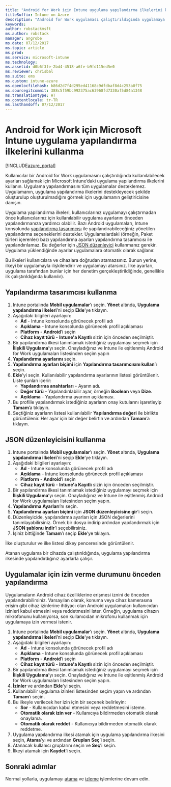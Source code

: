 ```yaml
---
title: "Android for Work için Intune uygulama yapılandırma ilkelerini kullanma"
titleSuffix: Intune on Azure
description: "Android for Work uygulaması çalıştırıldığında uygulamaya yapılandırma verilerini sağlamak için uygulama yapılandırma ilkelerini kullanmayı öğrenin.\""
keywords: 
author: robstackmsft
ms.author: robstack
manager: angrobe
ms.date: 07/12/2017
ms.topic: article
ms.prod: 
ms.service: microsoft-intune
ms.technology: 
ms.assetid: d0b6f3fe-2bd4-4518-a6fe-b9fd115ed5e0
ms.reviewer: chrisbal
ms.suite: ems
ms.custom: intune-azure
ms.openlocfilehash: b86d2d7f4d295ed41168c9dfdbaf8d4c253a0f75
ms.sourcegitcommit: 388c5f59bc992375ac63968fd7330af5d84a1348
ms.translationtype: HT
ms.contentlocale: tr-TR
ms.lasthandoff: 07/12/2017
---
```

# <a name="how-to-use-microsoft-intune-app-configuration-policies-for-android-for-work"></a>Android for Work için Microsoft Intune uygulama yapılandırma ilkelerini kullanma

[!INCLUDE[azure_portal](./includes/azure_portal.md)]

Kullanıcılar bir Android for Work uygulamasını çalıştırdığında kullanılabilecek ayarları sağlamak için Microsoft Intune’daki uygulama yapılandırma ilkelerini kullanın. Uygulama yapılandırmasını tüm uygulamalar desteklemez. Uygulamanın, uygulama yapılandırma ilkelerini destekleyecek şekilde oluşturulup oluşturulmadığını görmek için uygulamanın geliştiricisine danışın.

Uygulama yapılandırma ilkeleri, kullanıcılarınız uygulamayı çalıştırmadan önce kullanıcılarınız için kullanılabilir uygulama ayarlarını önceden yapılandırmanıza yardımcı olabilir. Bazı Android uygulamaları, Intune konsolunda [yapılandırma tasarımcısı](#use-configuration-designer) ile yapılandırabileceğiniz yönetilen yapılandırma seçeneklerini destekler. Uygulamalardaki (örneğin, Paket türleri içerenler) bazı yapılandırma ayarları yapılandırma tasarımcısı ile yapılandırılamaz.  Bu değerler için [JSON düzenleyici](#use-json-editor) kullanmanız gerekir.   Uygulama yüklendiğinde ayarlar uygulamalara otomatik olarak sağlanır.

Bu ilkeleri kullanıcılara ve cihazlara doğrudan atamazsınız. Bunun yerine, ilkeyi bir uygulamayla ilişkilendirir ve uygulamayı atarsınız. İlke ayarları, uygulama tarafından bunlar için her denetim gerçekleştirildiğinde, genellikle ilk çalıştırıldığında kullanılır).

## <a name="use-configuration-designer"></a>Yapılandırma tasarımcısı kullanma

1. Intune portalında **Mobil uygulamalar**’ı seçin. **Yönet** altında, **Uygulama yapılandırma ilkeleri**’ni seçip **Ekle**’ye tıklayın.
2. Aşağıdaki bilgileri ayarlayın:
    - **Ad** - Intune konsolunda görünecek profil adı
    - **Açıklama** - Intune konsolunda görünecek profil açıklaması
    - **Platform** - **Android**’i seçin
    - **Cihaz kayıt türü** - **Intune'a Kayıtlı** sizin için önceden seçilmiştir.
3. Bir yapılandırma ilkesi tanımlamak istediğiniz uygulamayı seçmek için **İlişkili Uygulama**’yı seçin.  Onayladığınız ve Intune ile eşitlenmiş Android for Work uygulamaları listesinden seçim yapın
4. **Yapılandırma ayarlarını** seçin.
5. **Yapılandırma ayarları biçimi** için **Yapılandırma tasarımcısını kullan**’ı seçin.
6. **Ekle**’yi seçin. Kullanılabilir yapılandırma ayarlarının listesi görüntülenir. Liste şunları içerir:
    - **Yapılandırma anahtarları** - Ayarın adı.
    - **Değer türü** - Yapılandırılabilir ayar, örneğin **Boolean** veya **Dize**.
    - **Açıklama** - Yapılandırma ayarının açıklaması.
7. Bu profille yapılandırmak istediğiniz ayarların onay kutularını işaretleyip **Tamam**’a tıklayın.
8. Seçtiğiniz ayarların listesi kullanılabilir **Yapılandırma değeri** ile birlikte görüntülenir. Her ayar için bir değer belirtin ve ardından **Tamam**’a tıklayın.

## <a name="use-json-editor"></a>JSON düzenleyicisini kullanma

1. Intune portalında **Mobil uygulamalar**’ı seçin. **Yönet** altında, **Uygulama yapılandırma ilkeleri**’ni seçip **Ekle**’ye tıklayın.
2. Aşağıdaki bilgileri ayarlayın:
    - **Ad** - Intune konsolunda görünecek profil adı
    - **Açıklama** - Intune konsolunda görünecek profil açıklaması
    - **Platform** - **Android**’i seçin
    - **Cihaz kayıt türü** - **Intune'a Kayıtlı** sizin için önceden seçilmiştir.
3. Bir yapılandırma ilkesi tanımlamak istediğiniz uygulamayı seçmek için **İlişkili Uygulama**’yı seçin.  Onayladığınız ve Intune ile eşitlenmiş Android for Work uygulamaları listesinden seçim yapın.
5. **Yapılandırma Ayarları**’nı seçin.
6. **Yapılandırma ayarları biçimi** için **JSON düzenleyicisine gir**’i seçin.
7. Düzenleyicide, yapılandırma ayarları için JSON değerlerini tanımlayabilirsiniz. Örnek bir dosya indirip ardından yapılandırmak için **JSON şablonu indir**’i seçebilirsiniz.
8. İşiniz bittiğinde **Tamam**’ı seçip **Ekle**’ye tıklayın.

İlke oluşturulur ve ilke listesi dikey penceresinde görüntülenir.



Atanan uygulama bir cihazda çalıştırıldığında, uygulama yapılandırma ilkesinde yapılandırdığınız ayarlarla çalışır.

## <a name="preconfigure-permissions-grant-state-for-apps"></a>Uygulamalar için izin verme durumunu önceden yapılandırma

Uygulamaların Android cihaz özelliklerine erişmesi iznini de önceden yapılandırabilirsiniz. Varsayılan olarak, konuma veya cihaz kamerasına erişim gibi cihaz izinlerine ihtiyacı olan Android uygulamaları kullanıcıdan izinleri kabul etmesini veya reddetmesini ister. Örneğin, uygulama cihazın mikrofonunu kullanıyorsa, son kullanıcıdan mikrofonu kullanmak için uygulamaya izin vermesi istenir.

1. Intune portalında **Mobil uygulamalar**’ı seçin. **Yönet** altında, **Uygulama yapılandırma ilkeleri**’ni seçip **Ekle**’ye tıklayın.
2. Aşağıdaki bilgileri ayarlayın:
    - **Ad** - Intune konsolunda görünecek profil adı
    - **Açıklama** - Intune konsolunda görünecek profil açıklaması
    - **Platform** - **Android**’i seçin
    - **Cihaz kayıt türü** - **Intune'a Kayıtlı** sizin için önceden seçilmiştir.
3. Bir yapılandırma ilkesi tanımlamak istediğiniz uygulamayı seçmek için **İlişkili Uygulama**’yı seçin.  Onayladığınız ve Intune ile eşitlenmiş Android for Work uygulamaları listesinden seçim yapın.
5. **İzinler** ve ardından **Ekle**’yi seçin.
6. Kullanılabilir uygulama izinleri listesinden seçim yapın ve ardından **Tamam**’ı seçin.
7. Bu ilkeyle verilecek her izin için bir seçenek belirleyin:
    - **Sor** - Kullanıcıdan kabul etmesini veya reddetmesini isteme.
    - **Otomatik olarak izin ver** - Kullanıcıya bildirmeden otomatik olarak onaylama.
    - **Otomatik olarak reddet** - Kullanıcıya bildirmeden otomatik olarak reddetme.
8. Uygulama yapılandırma ilkesi atamak için uygulama yapılandırma ilkesini seçin, **Atama**’yı ve ardından **Grupları Seç**’i seçin.
9. Atanacak kullanıcı gruplarını seçin ve **Seç**’i seçin.
10. İlkeyi atamak için **Kaydet**’i seçin.

## <a name="next-steps"></a>Sonraki adımlar

Normal yollarla, uygulamayı [atama](apps-deploy.md) ve [izleme](apps-monitor.md) işlemlerine devam edin.

